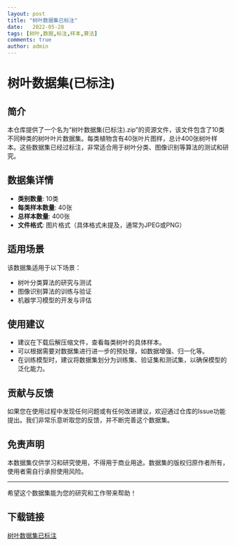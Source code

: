 ```yaml
---
layout: post
title: "树叶数据集已标注"
date:   2022-05-28
tags: [树叶,数据,标注,样本,算法]
comments: true
author: admin
---
```

# 树叶数据集(已标注)

## 简介
本仓库提供了一个名为“树叶数据集(已标注).zip”的资源文件，该文件包含了10类不同种类的树叶叶片数据集。每类植物含有40张叶片图样，总计400张树叶样本。这些数据集已经过标注，非常适合用于树叶分类、图像识别等算法的测试和研究。

## 数据集详情
- **类别数量**: 10类
- **每类样本数量**: 40张
- **总样本数量**: 400张
- **文件格式**: 图片格式（具体格式未提及，通常为JPEG或PNG）

## 适用场景
该数据集适用于以下场景：
- 树叶分类算法的研究与测试
- 图像识别算法的训练与验证
- 机器学习模型的开发与评估

## 使用建议
- 建议在下载后解压缩文件，查看每类树叶的具体样本。
- 可以根据需要对数据集进行进一步的预处理，如数据增强、归一化等。
- 在训练模型时，建议将数据集划分为训练集、验证集和测试集，以确保模型的泛化能力。

## 贡献与反馈
如果您在使用过程中发现任何问题或有任何改进建议，欢迎通过仓库的Issue功能提出。我们非常乐意听取您的反馈，并不断完善这个数据集。

## 免责声明
本数据集仅供学习和研究使用，不得用于商业用途。数据集的版权归原作者所有，使用者需自行承担使用风险。

---
希望这个数据集能为您的研究和工作带来帮助！

## 下载链接

[树叶数据集已标注](https://pan.quark.cn/s/2f095c5b953a)